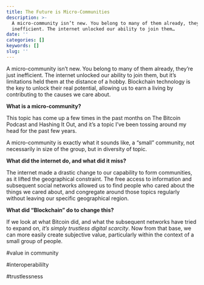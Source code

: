 ```yaml
---
title: The Future is Micro-Communities
description: >-
  A micro-community isn’t new. You belong to many of them already, they’re just
  inefficient. The internet unlocked our ability to join them…
date: ''
categories: []
keywords: []
slug: ''
---
```


A micro-community isn’t new. You belong to many of them already, they’re just inefficient. The internet unlocked our ability to join them, but it’s limitations held them at the distance of a hobby. Blockchain technology is the key to unlock their real potential, allowing us to earn a living by contributing to the causes we care about. 

**What is a micro-community?**

This topic has come up a few times in the past months on The Bitcoin Podcast and Hashing It Out, and it’s a topic I’ve been tossing around my head for the past few years. 

A micro-community is exactly what it sounds like, a “small” community, not necessarily in size of the group, but in diversity of topic. 

**What did the internet do, and what did it miss?**

The internet made a drastic change to our capability to form communities, as it lifted the geographical constraint. The free access to information and subsequent social networks allowed us to find people who cared about the things we cared about, and congregate around those topics regularly without leaving our specific geographical region. 

**What did “Blockchain” do to change this?**

If we look at what Bitcoin did, and what the subsequent networks have tried to expand on, _it’s simply trustless digital scarcity_. Now from that base, we can more easily create subjective value, particularly within the context of a small group of people. 

#value in community

#interoperabililty

#trustlessness